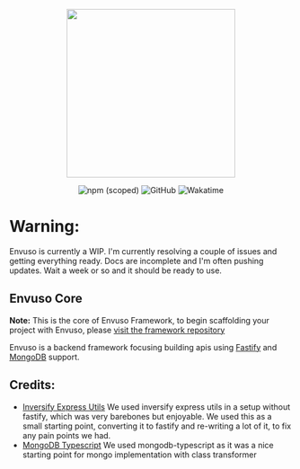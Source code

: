 <p align="center">
	<a href="https://envuso.com" target="_blank"><img src="https://envuso.com/assets/mid.png" width="300"></a>
</p>

<p align="center">
	<img alt="npm (scoped)" src="https://img.shields.io/npm/v/@envuso/core?logoColor=blueviolet">	
	<img alt="GitHub" src="https://img.shields.io/github/license/Envuso/core">
	<img alt="Wakatime" src="https://wakatime.com/badge/github/Envuso/core.svg">
</p>


# Warning:
Envuso is currently a WIP. I'm currently resolving a couple of issues and getting everything ready. Docs are incomplete and I'm often pushing updates. Wait a week or so and it should be ready to use.


## Envuso Core

**Note:** This is the core of Envuso Framework, to begin scaffolding your project with Envuso, please [visit the framework repository](https://github.com/Envuso/framework)

Envuso is a backend framework focusing building apis using [Fastify](https://www.fastify.io/) and [MongoDB](https://www.mongodb.com/) support.


## Credits:

- [Inversify Express Utils](https://github.com/inversify/inversify-express-utils)
We used inversify express utils in a setup without fastify, which was very barebones but enjoyable. We used this as a small starting point,
converting it to fastify and re-writing a lot of it, to fix any pain points we had.
- [MongoDB Typescript](https://github.com/aljazerzen/mongodb-typescript) 
We used mongodb-typescript as it was a nice starting point for mongo implementation with class transformer
